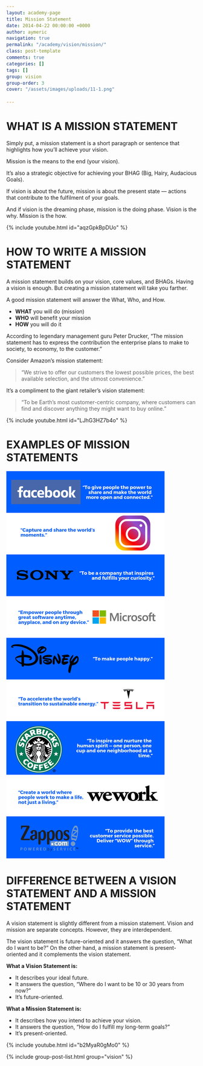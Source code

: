 ```yaml
---
layout: academy-page
title: Mission Statement
date: 2014-04-22 00:00:00 +0000
author: aymeric
navigation: true
permalink: "/academy/vision/mission/"
class: post-template
comments: true
categories: []
tags: []
group: vision
group-order: 3
cover: "/assets/images/uploads/11-1.png"

---
```

# WHAT IS A MISSION STATEMENT

Simply put, a mission statement is a short paragraph or sentence that highlights how you’ll achieve your vision.

Mission is the means to the end (your vision).

It’s also a strategic objective for achieving your BHAG (Big, Hairy, Audacious Goals).

If vision is about the future, mission is about the present state — actions that contribute to the fulfilment of your goals.

And if vision is the dreaming phase, mission is the doing phase. Vision is the why. Mission is the how.

{% include youtube.html id="aqzGpkBpDUo" %}

# HOW TO WRITE A MISSION STATEMENT

A mission statement builds on your vision, core values, and BHAGs. Having a vision is enough. But creating a mission statement will take you farther.

A good mission statement will answer the What, Who, and How.

* **WHAT** you will do (mission)
* **WHO** will benefit your mission
* **HOW** you will do it

According to legendary management guru Peter Drucker, “The mission statement has to express the contribution the enterprise plans to make to society, to economy, to the customer.”

Consider Amazon’s mission statement:

> “We strive to offer our customers the lowest possible prices, the best available selection, and the utmost convenience.”

It’s a compliment to the giant retailer’s vision statement:

> “To be Earth’s most customer-centric company, where customers can find and discover anything they might want to buy online.”

{% include youtube.html id="LJhG3HZ7b4o" %}

# EXAMPLES OF MISSION STATEMENTS

![](/assets/images/uploads/mission-statement-infographic.jpg)

# DIFFERENCE BETWEEN A VISION STATEMENT AND A MISSION STATEMENT

A vision statement is slightly different from a mission statement. Vision and mission are separate concepts. However, they are interdependent.

The vision statement is future-oriented and it answers the question, “What do I want to be?” On the other hand, a mission statement is present-oriented and it complements the vision statement.

**What a Vision Statement is:**

* It describes your ideal future.
* It answers the question, “Where do I want to be 10 or 30 years from now?”
* It’s future-oriented.

**What a Mission Statement is:**

* It describes how you intend to achieve your vision.
* It answers the question, “How do I fulfill my long-term goals?”
* It’s present-oriented.

{% include youtube.html id="b2MyaR0gMo0" %}

<div class='post-feed'>

{% include group-post-list.html group="vision" %}

</div>
